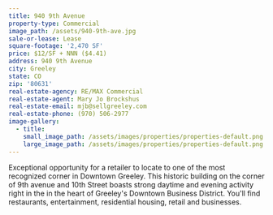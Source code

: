 ```yaml
---
title: 940 9th Avenue
property-type: Commercial
image_path: /assets/940-9th-ave.jpg
sale-or-lease: Lease
square-footage: '2,470 SF'
price: $12/SF + NNN ($4.41)
address: 940 9th Avenue
city: Greeley
state: CO
zip: '80631'
real-estate-agency: RE/MAX Commercial
real-estate-agent: Mary Jo Brockshus
real-estate-email: mjb@sellgreeley.com
real-estate-phone: (970) 506-2977
image-gallery:
  - title:
    small_image_path: /assets/images/properties/properties-default.png
    large_image_path: /assets/images/properties/properties-default.png
---
```


Exceptional opportunity for a retailer to locate to one of the most recognized corner in Downtown Greeley. This historic building on the corner of 9th avenue and 10th Street boasts strong daytime and evening activity right in the in the heart of Greeley's Downtown Business District. You'll find restaurants, entertainment, residential housing, retail and businesses.&nbsp;
